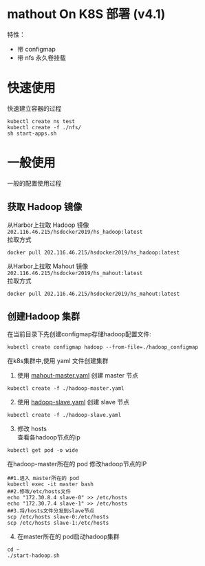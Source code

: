 ﻿# mathout On K8S 部署 (v4.1)
特性：
- 带 configmap 
- 带 nfs 永久卷挂载

# 快速使用
快速建立容器的过程
```
kubectl create ns test
kubectl create -f ./nfs/
sh start-apps.sh
```

# 一般使用
一般的配置使用过程
## 获取 Hadoop 镜像
从Harbor上拉取 Hadoop 镜像 `202.116.46.215/hsdocker2019/hs_hadoop:latest`   
拉取方式
```
docker pull 202.116.46.215/hsdocker2019/hs_hadoop:latest  
```

从Harbor上拉取 Mahout 镜像 `202.116.46.215/hsdocker2019/hs_mahout:latest`   
拉取方式
```
docker pull 202.116.46.215/hsdocker2019/hs_mahout:latest  
```

## 创建Hadoop 集群
在当前目录下先创建configmap存储hadoop配置文件:
```
kubectl create configmap hadoop --from-file=./hadoop_configmap
```


在k8s集群中,使用 yaml 文件创建集群
1. 使用 [mahout-master.yaml](./mahout-master.yaml) 创建 master 节点
```
kubectl create -f ./hadoop-master.yaml
```
2. 使用 [hadoop-slave.yaml](./hadoop-slave.yaml) 创建 slave 节点
```
kubectl create -f ./hadoop-slave.yaml  
```
3. 修改 hosts  
查看各hadoop节点的ip
```
kubectl get pod -o wide
```
在hadoop-master所在的 pod 修改hadoop节点的IP
```
##1.进入 master所在的 pod
kubectl exec -it master bash
##2.修改/etc/hosts文件  
echo "172.30.8.4 slave-0" >> /etc/hosts
echo "172.30.7.4 slave-1" >> /etc/hosts
##3.将/hosts文件分发到slave节点
scp /etc/hosts slave-0:/etc/hosts
scp /etc/hosts slave-1:/etc/hosts
```
4. 在master所在的 pod启动hadoop集群
```
cd ~
./start-hadoop.sh
```  